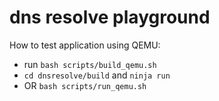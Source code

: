 # dns resolve playground

How to test application using QEMU:
- run `bash scripts/build_qemu.sh`
- `cd dnsresolve/build` and `ninja run`
- OR `bash scripts/run_qemu.sh`

